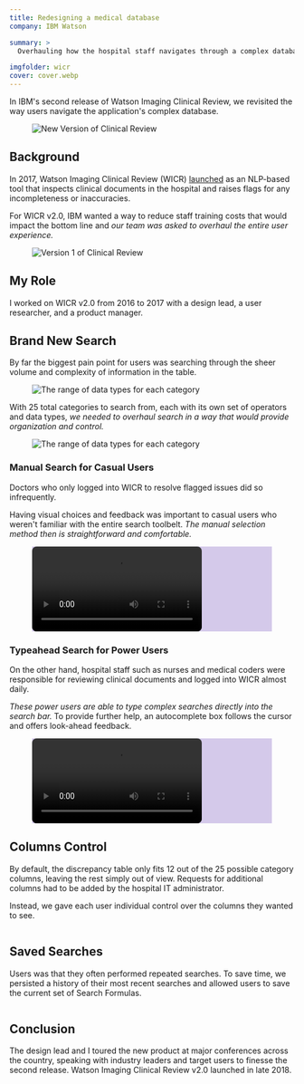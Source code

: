 ```yaml
---
title: Redesigning a medical database
company: IBM Watson

summary: >
  Overhauling how the hospital staff navigates through a complex database.

imgfolder: wicr
cover: cover.webp
---
```


In IBM's second release of Watson Imaging Clinical Review, we revisited the way users navigate the application's complex database.

<figure>
  <img src="/assets/img/{{ page.imgfolder }}/cover.webp" alt="New Version of Clinical Review" />
</figure>

## Background

In 2017, Watson Imaging Clinical Review (WICR) <a href="https://www.ibm.com/blogs/watson-health/introducing-ibm-watson-imaging-clinical-review/">launched</a> as an NLP-based tool that inspects clinical documents in the hospital and raises flags for any incompleteness or inaccuracies.

For WICR v2.0, IBM wanted a way to reduce staff training costs that would impact the bottom line and *our team was asked to overhaul the entire user experience.*


<figure>
  <img src="/assets/img/{{ page.imgfolder }}/old.webp" alt="Version 1 of Clinical Review" />
  <!-- <figcaption>Trying to find specific issues in this discrepancy table can be limiting and confusing.</figcaption> -->
</figure>

<!-- <figure>
  <img src="/assets/img/{{ page.imgfolder }}/new.webp" alt="Version 1 of Clinical Review" />
</figure> -->

## My Role

I worked on WICR v2.0 from 2016 to 2017 with a design lead, a user researcher, and a product manager.

## Brand New Search

By far the biggest pain point for users was searching through the sheer volume and complexity of information in the table.

<figure>
  <img src="/assets/img/{{ page.imgfolder }}/datatypes.svg" alt="The range of data types for each category" />
  <!-- <figcaption>The range of data types for each category</figcaption> -->
</figure>

With 25 total categories to search from, each with its own set of operators and data types, *we needed to overhaul search in a way that would provide organization and control.*

<figure>
  <img src="/assets/img/{{ page.imgfolder }}/protos.webp" alt="The range of data types for each category" />
</figure>

### Manual Search for Casual Users

Doctors who only logged into WICR to resolve flagged issues did so infrequently.

Having visual choices and feedback was important to casual users who weren't familiar with the entire search toolbelt. *The manual selection method then is straightforward and comfortable.*

<figure class="figure-video" style="background-color: #D4C9EA;">
  <video controls loop autoplay style="border-radius: 8px;" name="Manual search using modal inputs" src="/assets/img/{{ page.imgfolder }}/manualsearch.mov"></video>
  <!-- <figcaption>Made in Framer</figcaption> -->
</figure>

### Typeahead Search for Power Users

On the other hand, hospital staff such as nurses and medical coders were responsible for reviewing clinical documents and logged into WICR almost daily.

*These power users are able to type complex searches directly into the search bar.* To provide further help, an autocomplete box follows the cursor and offers look-ahead feedback.

<figure class="figure-video" style="background-color: #D4C9EA;">
  <video controls loop autoplay style="border-radius: 8px;" name="Quick search by directly typing into search bar" src="/assets/img/{{ page.imgfolder }}/typesearch.mov"></video>
  <!-- <figcaption>Made in Framer</figcaption> -->
</figure>

## Columns Control

By default, the discrepancy table only fits 12 out of the 25 possible category columns, leaving the rest simply out of view. Requests for additional columns had to be added by the hospital IT administrator.

Instead, we gave each user individual control over the columns they wanted to see.

<figure>
  <img src="/assets/img/{{ page.imgfolder }}/columncontrol.webp" alt="">
</figure>

## Saved Searches

Users was that they often performed repeated searches. To save time, we persisted a history of their most recent searches and allowed users to save the current set of Search Formulas.

<figure>
  <img src="/assets/img/{{ page.imgfolder }}/savesearch.webp" alt="">
</figure>

## Conclusion

The design lead and I toured the new product at major conferences across the country, speaking with industry leaders and target users to finesse the second release. Watson Imaging Clinical Review v2.0 launched in late 2018.
